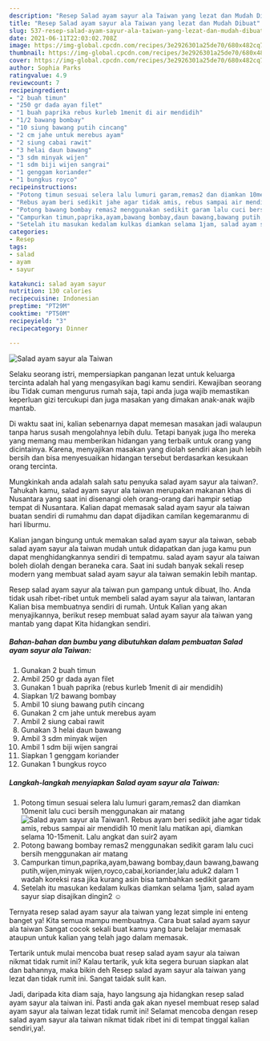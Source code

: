 ```yaml
---
description: "Resep Salad ayam sayur ala Taiwan yang lezat dan Mudah Dibuat"
title: "Resep Salad ayam sayur ala Taiwan yang lezat dan Mudah Dibuat"
slug: 537-resep-salad-ayam-sayur-ala-taiwan-yang-lezat-dan-mudah-dibuat
date: 2021-06-11T22:03:02.708Z
image: https://img-global.cpcdn.com/recipes/3e2926301a25de70/680x482cq70/salad-ayam-sayur-ala-taiwan-foto-resep-utama.jpg
thumbnail: https://img-global.cpcdn.com/recipes/3e2926301a25de70/680x482cq70/salad-ayam-sayur-ala-taiwan-foto-resep-utama.jpg
cover: https://img-global.cpcdn.com/recipes/3e2926301a25de70/680x482cq70/salad-ayam-sayur-ala-taiwan-foto-resep-utama.jpg
author: Sophia Parks
ratingvalue: 4.9
reviewcount: 7
recipeingredient:
- "2 buah timun"
- "250 gr dada ayan filet"
- "1 buah paprika rebus kurleb 1menit di air mendidih"
- "1/2 bawang bombay"
- "10 siung bawang putih cincang"
- "2 cm jahe untuk merebus ayam"
- "2 siung cabai rawit"
- "3 helai daun bawang"
- "3 sdm minyak wijen"
- "1 sdm biji wijen sangrai"
- "1 genggam koriander"
- "1 bungkus royco"
recipeinstructions:
- "Potong timun sesuai selera lalu lumuri garam,remas2 dan diamkan 10menit lalu cuci bersih menggunakan air matang"
- "Rebus ayam beri sedikit jahe agar tidak amis, rebus sampai air mendidih 10 menit lalu matikan api, diamkan selama 10-15menit. Lalu angkat dan suir2 ayam"
- "Potong bawang bombay remas2 menggunakan sedikit garam lalu cuci bersih menggunakan air matang"
- "Campurkan timun,paprika,ayam,bawang bombay,daun bawang,bawang putih,wijen,minyak wijen,royco,cabai,koriander,lalu aduk2 dalam 1 wadah koreksi rasa jika kurang asin bisa tambahkan sedikit garam"
- "Setelah itu masukan kedalam kulkas diamkan selama 1jam, salad ayam sayur siap disajikan dingin2 ☺️"
categories:
- Resep
tags:
- salad
- ayam
- sayur

katakunci: salad ayam sayur 
nutrition: 130 calories
recipecuisine: Indonesian
preptime: "PT29M"
cooktime: "PT50M"
recipeyield: "3"
recipecategory: Dinner

---
```



![Salad ayam sayur ala Taiwan](https://img-global.cpcdn.com/recipes/3e2926301a25de70/680x482cq70/salad-ayam-sayur-ala-taiwan-foto-resep-utama.jpg)

Selaku seorang istri, mempersiapkan panganan lezat untuk keluarga tercinta adalah hal yang mengasyikan bagi kamu sendiri. Kewajiban seorang ibu Tidak cuman mengurus rumah saja, tapi anda juga wajib memastikan keperluan gizi tercukupi dan juga masakan yang dimakan anak-anak wajib mantab.

Di waktu  saat ini, kalian sebenarnya dapat memesan masakan jadi walaupun tanpa harus susah mengolahnya lebih dulu. Tetapi banyak juga lho mereka yang memang mau memberikan hidangan yang terbaik untuk orang yang dicintainya. Karena, menyajikan masakan yang diolah sendiri akan jauh lebih bersih dan bisa menyesuaikan hidangan tersebut berdasarkan kesukaan orang tercinta. 



Mungkinkah anda adalah salah satu penyuka salad ayam sayur ala taiwan?. Tahukah kamu, salad ayam sayur ala taiwan merupakan makanan khas di Nusantara yang saat ini disenangi oleh orang-orang dari hampir setiap tempat di Nusantara. Kalian dapat memasak salad ayam sayur ala taiwan buatan sendiri di rumahmu dan dapat dijadikan camilan kegemaranmu di hari liburmu.

Kalian jangan bingung untuk memakan salad ayam sayur ala taiwan, sebab salad ayam sayur ala taiwan mudah untuk didapatkan dan juga kamu pun dapat menghidangkannya sendiri di tempatmu. salad ayam sayur ala taiwan boleh diolah dengan beraneka cara. Saat ini sudah banyak sekali resep modern yang membuat salad ayam sayur ala taiwan semakin lebih mantap.

Resep salad ayam sayur ala taiwan pun gampang untuk dibuat, lho. Anda tidak usah ribet-ribet untuk membeli salad ayam sayur ala taiwan, lantaran Kalian bisa membuatnya sendiri di rumah. Untuk Kalian yang akan menyajikannya, berikut resep membuat salad ayam sayur ala taiwan yang mantab yang dapat Kita hidangkan sendiri.

<!--inarticleads1-->

##### Bahan-bahan dan bumbu yang dibutuhkan dalam pembuatan Salad ayam sayur ala Taiwan:

1. Gunakan 2 buah timun
1. Ambil 250 gr dada ayan filet
1. Gunakan 1 buah paprika (rebus kurleb 1menit di air mendidih)
1. Siapkan 1/2 bawang bombay
1. Ambil 10 siung bawang putih cincang
1. Gunakan 2 cm jahe untuk merebus ayam
1. Ambil 2 siung cabai rawit
1. Gunakan 3 helai daun bawang
1. Ambil 3 sdm minyak wijen
1. Ambil 1 sdm biji wijen sangrai
1. Siapkan 1 genggam koriander
1. Gunakan 1 bungkus royco




<!--inarticleads2-->

##### Langkah-langkah menyiapkan Salad ayam sayur ala Taiwan:

1. Potong timun sesuai selera lalu lumuri garam,remas2 dan diamkan 10menit lalu cuci bersih menggunakan air matang
<img src="https://img-global.cpcdn.com/steps/9a0fc0fa6ee85286/160x128cq70/salad-ayam-sayur-ala-taiwan-langkah-memasak-1-foto.jpg" alt="Salad ayam sayur ala Taiwan">1. Rebus ayam beri sedikit jahe agar tidak amis, rebus sampai air mendidih 10 menit lalu matikan api, diamkan selama 10-15menit. Lalu angkat dan suir2 ayam
1. Potong bawang bombay remas2 menggunakan sedikit garam lalu cuci bersih menggunakan air matang
1. Campurkan timun,paprika,ayam,bawang bombay,daun bawang,bawang putih,wijen,minyak wijen,royco,cabai,koriander,lalu aduk2 dalam 1 wadah koreksi rasa jika kurang asin bisa tambahkan sedikit garam
1. Setelah itu masukan kedalam kulkas diamkan selama 1jam, salad ayam sayur siap disajikan dingin2 ☺️




Ternyata resep salad ayam sayur ala taiwan yang lezat simple ini enteng banget ya! Kita semua mampu membuatnya. Cara buat salad ayam sayur ala taiwan Sangat cocok sekali buat kamu yang baru belajar memasak ataupun untuk kalian yang telah jago dalam memasak.

Tertarik untuk mulai mencoba buat resep salad ayam sayur ala taiwan nikmat tidak rumit ini? Kalau tertarik, yuk kita segera buruan siapkan alat dan bahannya, maka bikin deh Resep salad ayam sayur ala taiwan yang lezat dan tidak rumit ini. Sangat taidak sulit kan. 

Jadi, daripada kita diam saja, hayo langsung aja hidangkan resep salad ayam sayur ala taiwan ini. Pasti anda gak akan nyesel membuat resep salad ayam sayur ala taiwan lezat tidak rumit ini! Selamat mencoba dengan resep salad ayam sayur ala taiwan nikmat tidak ribet ini di tempat tinggal kalian sendiri,ya!.

